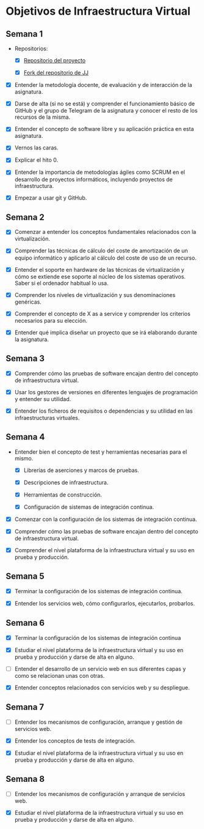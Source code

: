 # Objetivos de Infraestructura Virtual

## Semana 1

- Repositorios:

  - [x] [Repositorio del proyecto](https://github.com/MarcelKemp/Proyecto_IV)

  - [x] [Fork del repositorio de JJ](https://github.com/MarcelKemp/IV-19-20)

- [x] Entender la metodología docente, de evaluación y de interacción de la asignatura.

- [x] Darse de alta (si no se está) y comprender el funcionamiento básico de GitHub y el grupo de Telegram de la asignatura y conocer el resto de los recursos de la misma.

- [x] Entender el concepto de software libre y su aplicación práctica en esta asignatura.

- [x] Vernos las caras.

- [x] Explicar el hito 0.

- [x] Entender la importancia de metodologías ágiles como SCRUM en el desarrollo de proyectos informáticos, incluyendo proyectos de infraestructura.

- [x] Empezar a usar git y GitHub.

## Semana 2

- [x] Comenzar a entender los conceptos fundamentales relacionados con la virtualización.

- [x] Comprender las técnicas de cálculo del coste de amortización de un equipo informático y aplicarlo al cálculo del coste de uso de un recurso.

- [x] Entender el soporte en hardware de las técnicas de virtualización y cómo se extiende ese soporte al núcleo de los sistemas operativos. Saber si el ordenador habitual lo usa.

- [x] Comprender los niveles de virtualización y sus denominaciones genéricas.

- [x] Comprender el concepto de X as a service y comprender los criterios necesarios para su elección.

- [x] Entender qué implica diseñar un proyecto que se irá elaborando durante la asignatura.

## Semana 3

- [x] Comprender cómo las pruebas de software encajan dentro del concepto de infraestructura virtual.

- [x] Usar los gestores de versiones en diferentes lenguajes de programación y entender su utilidad.

- [x] Entender los ficheros de requisitos o dependencias y su utilidad en las infraestructuras virtuales.

## Semana 4

- Entender bien el concepto de test y herramientas necesarias para el mismo.

  - [x] Librerías de aserciones y marcos de pruebas.

  - [x] Descripciones de infraestructura.

  - [x] Herramientas de construcción.

  - [x] Configuración de sistemas de integración continua.

- [x] Comenzar con la configuración de los sistemas de integración continua.

- [x] Comprender cómo las pruebas de software encajan dentro del concepto de infraestructura virtual.

- [x] Comprender el nivel plataforma de la infraestructura virtual y su uso en prueba y producción.

## Semana 5

- [x] Terminar la configuración de los sistemas de integración continua.

- [x] Entender los servicios web, cómo configurarlos, ejecutarlos, probarlos.

## Semana 6

- [x] Terminar la configuración de los sistemas de integración continua

- [x] Estudiar el nivel plataforma de la infraestructura virtual y su uso en prueba y producción y darse de alta en alguno.

- [ ] Entender el desarrollo de un servicio web en sus diferentes capas y como se relacionan unas con otras.

- [x] Entender conceptos relacionados con servicios web y su despliegue.

## Semana 7

- [ ] Entender los mecanismos de configuración, arranque y gestión de servicios web.

- [x] Entender los conceptos de tests de integración.

- [x] Estudiar el nivel plataforma de la infraestructura virtual y su uso en prueba y producción y darse de alta en alguno.

## Semana 8

- [ ] Entender los mecanismos de configuración y arranque de servicios web.

- [x] Estudiar el nivel plataforma de la infraestructura virtual y su uso en prueba y producción y darse de alta en alguno.
